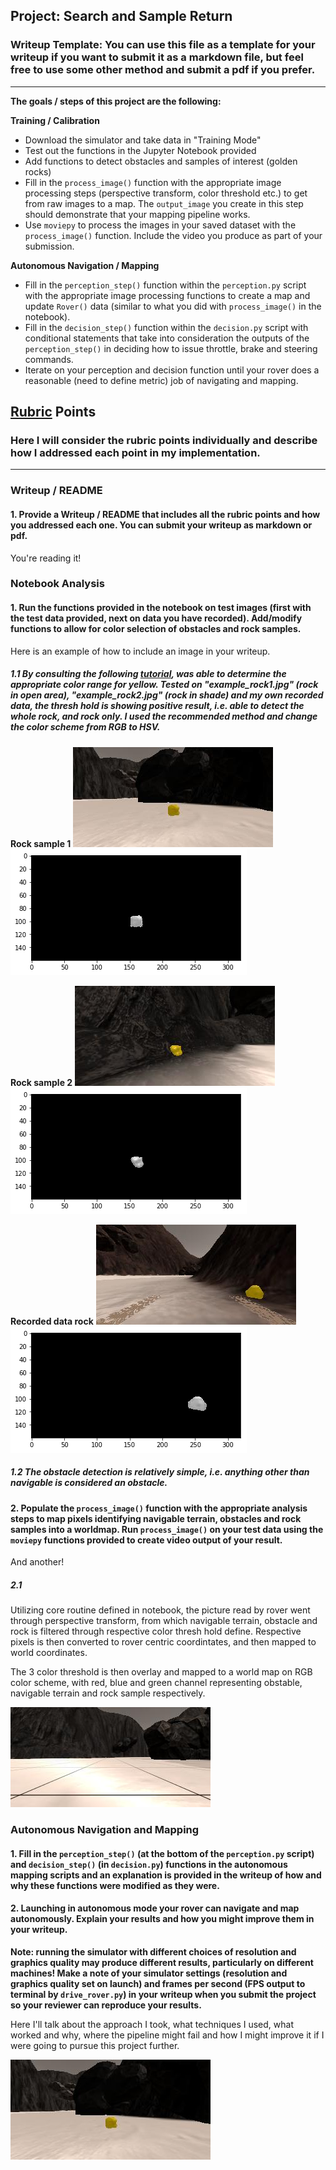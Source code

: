 ## Project: Search and Sample Return
### Writeup Template: You can use this file as a template for your writeup if you want to submit it as a markdown file, but feel free to use some other method and submit a pdf if you prefer.

---


**The goals / steps of this project are the following:**  

**Training / Calibration**  

* Download the simulator and take data in "Training Mode"
* Test out the functions in the Jupyter Notebook provided
* Add functions to detect obstacles and samples of interest (golden rocks)
* Fill in the `process_image()` function with the appropriate image processing steps (perspective transform, color threshold etc.) to get from raw images to a map.  The `output_image` you create in this step should demonstrate that your mapping pipeline works.
* Use `moviepy` to process the images in your saved dataset with the `process_image()` function.  Include the video you produce as part of your submission.

**Autonomous Navigation / Mapping**

* Fill in the `perception_step()` function within the `perception.py` script with the appropriate image processing functions to create a map and update `Rover()` data (similar to what you did with `process_image()` in the notebook). 
* Fill in the `decision_step()` function within the `decision.py` script with conditional statements that take into consideration the outputs of the `perception_step()` in deciding how to issue throttle, brake and steering commands. 
* Iterate on your perception and decision function until your rover does a reasonable (need to define metric) job of navigating and mapping.  

[//]: # (Image References)

[image1]: ./misc/rover_image.jpg
[image2]: ./calibration_images/example_grid1.jpg
[image3]: ./calibration_images/example_rock1.jpg 
[example_rock1]: ./calibration_images/example_rock1.jpg
[example_rock2]: ./calibration_images/example_rock2.jpg
[my_rock]: ./calibration_images/my_rock.jpg
[example_rock1_thresh]: ./calibration_images/example_rock1_thresh.jpg
[example_rock2_thresh]: ./calibration_images/example_rock2_thresh.jpg
[my_rock_thresh]: ./calibration_images/my_rock_thresh.jpg


## [Rubric](https://review.udacity.com/#!/rubrics/916/view) Points
### Here I will consider the rubric points individually and describe how I addressed each point in my implementation.  

---
### Writeup / README

#### 1. Provide a Writeup / README that includes all the rubric points and how you addressed each one.  You can submit your writeup as markdown or pdf.  

You're reading it!

### Notebook Analysis
#### 1. Run the functions provided in the notebook on test images (first with the test data provided, next on data you have recorded). Add/modify functions to allow for color selection of obstacles and rock samples.
Here is an example of how to include an image in your writeup.

##### 1.1 By consulting the following [tutorial](http://docs.opencv.org/3.2.0/df/d9d/tutorial_py_colorspaces.html), was able to determine the appropriate color range for yellow.  Tested on "example_rock1.jpg" (rock in open area), "example_rock2.jpg" (rock in shade) and my own recorded data, the thresh hold is showing positive result, i.e. able to detect the whole rock, and rock only.  I used the recommended method and change the color scheme from RGB to HSV.

**Rock sample 1**
![Rock sample 1][example_rock1]
![Rock sample 1 threshed][example_rock1_thresh]

**Rock sample 2**
![Rock sample 2][example_rock2]
![Rock sample 2 thresh][example_rock2_thresh]

**Recorded data rock**
![Recorded data rock][my_rock]
![Recorded data rock thresh][my_rock_thresh]

##### 1.2  The obstacle detection is relatively simple, i.e. anything other than navigable is considered an obstacle.

#### 2. Populate the `process_image()` function with the appropriate analysis steps to map pixels identifying navigable terrain, obstacles and rock samples into a worldmap.  Run `process_image()` on your test data using the `moviepy` functions provided to create video output of your result. 
And another! 

##### 2.1 
Utilizing core routine defined in notebook, the picture read by rover went through perspective transform, from which navigable terrain, obstacle and rock is filtered through respective color thresh hold define.  Respective pixels is then converted to rover centric coordintates, and then mapped to world coordinates.

The 3 color threshold is then overlay and mapped to a world map on RGB color scheme, with red, blue and green channel representing obstable, navigable terrain and rock sample respectively.

![alt text][image2]
### Autonomous Navigation and Mapping

#### 1. Fill in the `perception_step()` (at the bottom of the `perception.py` script) and `decision_step()` (in `decision.py`) functions in the autonomous mapping scripts and an explanation is provided in the writeup of how and why these functions were modified as they were.


#### 2. Launching in autonomous mode your rover can navigate and map autonomously.  Explain your results and how you might improve them in your writeup.  

**Note: running the simulator with different choices of resolution and graphics quality may produce different results, particularly on different machines!  Make a note of your simulator settings (resolution and graphics quality set on launch) and frames per second (FPS output to terminal by `drive_rover.py`) in your writeup when you submit the project so your reviewer can reproduce your results.**

Here I'll talk about the approach I took, what techniques I used, what worked and why, where the pipeline might fail and how I might improve it if I were going to pursue this project further.  



![alt text][image3]


